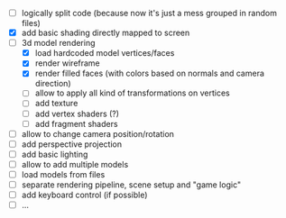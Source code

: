 - [ ] logically split code (because now it's just a mess grouped in random files)
- [x] add basic shading directly mapped to screen
- [ ] 3d model rendering
  - [x] load hardcoded model vertices/faces
  - [x] render wireframe
  - [x] render filled faces (with colors based on normals and camera direction)
  - [ ] allow to apply all kind of transformations on vertices
  - [ ] add texture
  - [ ] add vertex shaders (?)
  - [ ] add fragment shaders
- [ ] allow to change camera position/rotation
- [ ] add perspective projection
- [ ] add basic lighting
- [ ] allow to add multiple models
- [ ] load models from files
- [ ] separate rendering pipeline, scene setup and "game logic"
- [ ] add keyboard control (if possible)
- [ ] ...
